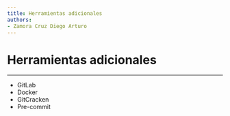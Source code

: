 ```yaml
---
title: Herramientas adicionales
authors:
- Zamora Cruz Diego Arturo
---
```


# Herramientas adicionales

--------------------------------------------------------------------------------

- GitLab
- Docker
- GitCracken
- Pre-commit